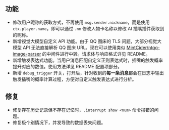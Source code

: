 ## 功能

- 修改用户昵称的获取方式，不再使用 `msg.sender.nickname`，而是使用 `ctx.player.name`，即可以通过 `.nn` 修改人物卡名称以修改 AI 插嘴插件获取到的昵称。
- 新增视觉大模型自定义 API 功能。由于 QQ 图床的 TLS 问题，大部分视觉大模型 API 无法直接解析 QQ 图床 URL。现在可以使用类似 [MintCider/ntqq-image-parser](https://github.com/MintCider/ntqq-image-parser) 的中间件进行中转。请求体与响应格式详见 README。
- 新增触发表达式功能。当用户消息匹配自定义正则表达式时，插嘴的触发概率提升对应的数值。使用方法详见 README 配置项部分。
- 新增 `debug_trigger` 开关，打开后，针对收到的**每一条消息**都会在日志中输出触发插嘴的概率计算过程，方便对自定义触发表达式进行分析。

## 修复

- 修复存在历史记录但不存在记忆时，`.interrupt show <num>` 命令报错的问题。
- 修复极个别情况下，并发导致的数据丢失问题。
